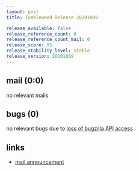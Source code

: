 ```yaml
---
layout: post
title: Tumbleweed Release 20201009

release_available: false
release_reference_count: 0
release_reference_count_mail: 0
release_score: 95
release_stability_level: stable
release_version: 20201009
---
```


## mail (0:0)

no relevant mails

## bugs (0)

<!--more-->

no relevant bugs due to [loss of bugzilla API access](https://bugzilla.opensuse.org/show_bug.cgi?id=1157722)



## links

- [mail announcement](https://lists.opensuse.org/opensuse-factory/2020-10/msg00082.html)
